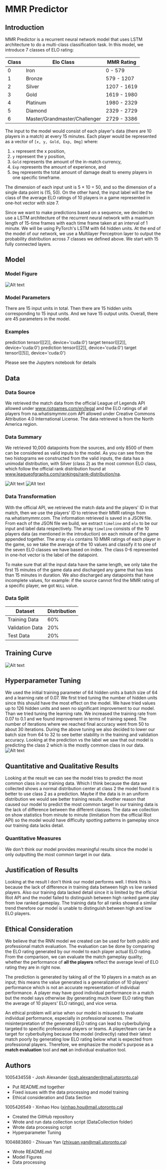 # MMR Predictor

## Introduction
<!-- What deep learning model are you building? We are looking for a clear and concise description that uses standard deep learning terminology. Clearly describe the type of task that you are solving, and what your input/outputs are. -->

MMR Predictor is a recurrent neural network model that uses LSTM architecture to do a multi-class classification task. In this model, we introduce 7 classes of ELO rating:

| Class | Elo Class                     | MMR Rating  |
| ---   | ---                           | ---         |
| 0     | Iron                          | 0 - 579     |
| 1     | Bronze                        | 579 - 1207  |
| 2     | Silver                        | 1207 - 1619 |
| 3     | Gold                          | 1619 - 1980 |
| 4     | Platinum                      | 1980 - 2329 |
| 5     | Diamond                       | 2329 - 2729 |
| 6     | Master/Grandmaster/Challenger | 2729 - 3386 |

The input to the model would consist of each player's data (there are 10 players in a match) at every 15 minutes. Each player would be represented as a vector of `[x, y, Gold, Exp, Dmg]` where:
1. `x` represent the x position,
2. `y` represent the y position,
3. `Gold` represents the amount of the in-match currency,
4. `Exp` represents the amount of experience, and
5. `Dmg` represents the total amount of damage dealt to enemy players in one specific timeframe.

The dimension of each input unit is 5 $\times$ 10 = 50, and so the dimension of a single data point is (15, 50). On the other hand, the input label will be the class of the average ELO ratings of 10 players in a game represented in one-hot vector with size 7.

Since we want to make predictions based on a sequence, we decided to use a LSTM architecture of the recurrent neural network with a maximum length of 15-time frames with each time frame taken at an interval of 1 minute. We will be using PyTorch's LSTM with 64 hidden units. At the end of the model of our network, we use a Multilayer Perceptron layer to output the probability distribution across 7 classes we defined above. We start with 15 fully connected layers.

## Model

### Model Figure
<!-- A figure/diagram of the model architecture that demonstrates understanding of the steps involved in computing the forward pass. We are looking to see if you understand the steps involved in the model computation (i.e. are you treating the model as a black box or do you understand what it’s doing?) -->

![Alt text](/README_figures/model_figure.png?raw=true)

### Model Parameters
<!-- Count the number of parameters in the model, and a description of where the parameters come from. Again, we are looking to see if you understand what the model is doing, and what parameters are being tuned. -->
There are 15 input units in total. Then there are 15 hidden units corresponding to 15 input units. And we
have 15 output units. Overall, there are 45 parameters in the model.


### Examples
<!-- Examples of how the model performs on two actual examples from the test set: one successful and one unsuccessful. -->

prediction tensor([[2]], device='cuda:0')
target tensor([[2]], device='cuda:0')
prediction tensor([[2]], device='cuda:0')
target tensor([[5]], device='cuda:0')

Please see the Jupyters notebook for details  

## Data

### Data Source
<!-- Describe the source of your data. -->
We retrieved the match data from the official League of Legends API allowed under www.riotgames.com/en/legal and the ELO ratings of all players from na.whatismymmr.com API allowed under Creative Commons Attribution 4.0 International License. The data retrieved is from the North America region.

### Data Summary
<!-- Provide summary statistics of your data to help interpret your results, similar to in the proposal. Please review the feedback provided in the proposal for some guidance on what information is helpful for interpreting your model behaviour.-->

We retrieved 10,000 datapoints from the sources, and only 8500 of them can be considered as valid inputs to the model. As you can see from the two histograms we constructed from the valid inputs, the data has a unimodal distribution, with Silver (class 2) as the most common ELO class, which follow the official rank distribution found at www.leagueofgraphs.com/rankings/rank-distribution/na.

![Alt text](/data_distribution.png?raw=true)
![Alt text](/README_figures/mmr_histogram.png?raw=true)

### Data Transformation
<!-- Describe how you transformed the data, i.e. the steps you took to turn the data from what you downloaded, to something that a neural network can use as input. We are looking for a concise description that has just enough information for another person to replicate your process.-->

With the official API, we retrieved the match data and the players' ID in that match, then we use the players' ID to retrieve their MMR ratings from na.whatismymmr.com. The information retrieved is saved in a JSON file. From each of the JSON file we build, we extract `timeline` and `elo` to be our input and label data respectively. The array `timeline` consists of the 10 players data (as mentioned in the introduction) on each minute of the game appended together. The array `elo` contains 10 MMR ratings of each player in the game, so we take the average of the 10 values and classify it to one of the seven ELO classes we have based on index. The class 0-6 represented in one-hot vector is the label of the datapoint.

To make sure that all the input data have the same length, we only take the first 15 minutes of the game data and discharged any game that has less than 15 minutes in duration. We also discharged any datapoints that have incomplete values, for example: if the source cannot find the MMR rating of a specific player, we got `NULL` value.


### Data Split
<!-- If appropriate to your project, describe how the train/validation/test set was split. Note that splitting strategy is not always straightforward, so we are looking to see a split that can be justified. -->
| Dataset           | Distribution |
| ---               | ---          |
| Training Data     | 60%          |
| Validation Data   | 20%          |
| Test Data         | 20%          |

## Training Curve
<!--The training curve of your final model. We are looking for a curve that shows both training and validation performance (if applicable). Your training curve should look reasonable for the problem that you are solving.-->
![Alt text](/loss_accuracy_graph.png?raw=true)

## Hyperparameter Tuning
<!--A justification that your implemented method performed reasonably, given the difficulty of the problem—or a hypothesis for why it doesn’t. This is extremely important. We are looking for an interpretation of the result. You may want to refer to your data summary and hyperparameter choices to make your argument. -->

We used the initial training parameter of 64 hidden units a batch size of 64 and a learning rate of 0.07. We first tried tuning the number of hidden units since this should have the most effect on the model. We have tried values up to 126 hidden units and seen no significant improvement to our model. Than we tried tuning the learning rate. We increased the training rate from 0.07 to 0.1 and we found improvement in terms of training speed. The number of iterations where we reached final accuracy went from 50 to about 30 iterations. During the above tuning we also decided to lower our batch size from 64 to 32 to see better stability in the training and validation accuracy. Looking at the prediction vs the label we saw that out model is predicting the class 2 which is the mostly common class in our data.
![Alt text](/training_accuracy.png?raw=true)

## Quantitative and Qualitative Results
<!-- Describe the quantitative and qualitative results. You may choose to use a table or figure to aid in your description. We are looking for both a clear presentation, and a result that makes sense given your data summary. (As an extreme example, you should not have a result that performs worse than a model that, say, predicts the most common class.)-->

Looking at the result we can see the model tries to predict the most common class in our training data. Which I think because the data we collected shows a normal distribution center at class 2 the model found it is better to use class 2 as a prediction. Maybe if the data is in an uniform distribution we would see better training results. Another reason that caused our model to predict the most common target in our training data is the lack of difference between the different classes. The data we collection on show statistics from minute to minute (limitation from the official Riot API) so the model would have difficulty spotting patterns in gameplay since our training data lacks detail.

### Quantitative Measures
<!-- A description and justification of the quantitative measure that you are using to evaluate your results. For some problems this will be straightforward. For others, please justify the measure that you chose. -->
We don't think our model provides meaningful results since the model is only outputting the most common target in our data.


## Justification of Results
<!-- A justification that your implemented method performed reasonably, given the difficulty of the problem—or a hypothesis for why it doesn’t. This is extremely important. We are looking for an interpretation of the result. You may want to refer to your data summary and hyperparameter choices to make your argument. -->

Looking at the result I don't think our model performs well. I think this is because the lack of difference in training data between high vs low ranked players. Also our training data lacked detail since it is limited by the official Riot API and the model failed to distinguish between high ranked game play from low ranked gameplay. The training data for all ranks showed a similar trend therefore our model is unable to distinguish between high and low ELO players.

## Ethical Consideration
We believe that the RNN model we created can be used for both public and professional match evaluation. The evaluation can be done by comparing the ELO rating generated by our model to each player actual ELO rating. From the comparison, we can evaluate the match gameplay quality; whether the performance of **all the players** reflect the average level of ELO rating they are in right now.  

The prediction is generated by taking all of the 10 players in a match as an input; this means the value generated is a generalization of 10 players' performance which is not an accurate representation of individual performance. A player may have good individual performance in a match but the model says otherwise (by generating much lower ELO rating than the average of 10 players' ELO ratings), and vice versa.

An ethical problem will arise when our model is misused to evaluate individual performance, especially in professional scenes. The misinterpretation of the generated ELO rating can lead to cyberbullying targeted to specific professional players or teams. A player/team can be a target for cyberbullying because the model (indirectly) rated their latest match poorly by generating low ELO rating below what is expected from professional players. Therefore, we emphasize the model's purpose as a **match evaluation** tool and **not** an individual evaluation tool.

## Authors

1005434558 - Josh Alexander (josh.alexander@mail.utoronto.ca)
- Put README.md together
- Fixed issues with the data processing and model training
- Ethical consideration and Data Section

1005426549 - Xinhao Hou (xinhao.hou@mail.utoronto.ca)
- Created the GitHub repository
- Wrote and run data collection script (DataCollection folder)
- Wrote data processing script
- Hyperparameter Tuning

1004883860 - Zhixuan Yan (zhixuan.yan@mail.utoronto.ca)
- Wrote README.md
- Model Figures
- Data processing
